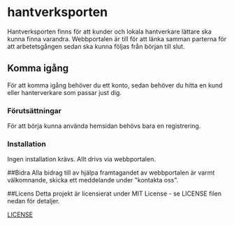 # hantverksporten

Hantverksporten finns för att kunder och lokala hantverkare lättare ska kunna finna varandra. Webbportalen är till för att länka samman parterna för att arbetetsgången sedan ska kunna följas från början till slut.

## Komma igång

För att komma igång behöver du ett konto, sedan behöver du hitta en kund eller hanterverkare som passar just dig.

### Förutsättningar

För att börja kunna använda hemsidan behövs bara en registrering.

### Installation

Ingen installation krävs. Allt drivs via webbportalen.

##Bidra
Alla bidrag till av hjälpa framtagandet av webbportalen är varmt välkomnande, skicka ett meddelande under "kontakta oss".

##Licens
Detta projekt är licensierat under MIT License - se LICENSE filen nedan för detaljer.

 [LICENSE](LICENSE)

